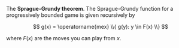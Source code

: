 The **Sprague-Grundy theorem**. The Sprague-Grundy function for a progressively bounded game is given recursively by

$$
g(x) = \operatorname{mex} \\{ g(y): y \in F(x) \\}
$$

where $F(x)$ are the moves you can play from $x$.